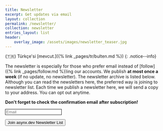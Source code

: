 ```yaml
---
title: Newsletter
excerpt: Get updates via email
layout: collection
permalink: /newsletter/
collection: newsletter
entries_layout: list
header:
    overlay_image: /assets/images/newsletter_teaser.jpg
---
```


(🇹🇷) Türkçe'si [mevcut.]({% link _pages/tr/bulten.md %})
{: .notice--info}

The newsletter is especially for those who prefer email instead of [follow]({%
link _pages/follow.md %})ing our accounts. We publish **at most once a week**
(if no update, no newsletter). The newsletter archive is listed below. Although
you can read the newsletters here, the preferred way is joining to newsletter
list. Each time we publish a newsletter here, we will send a copy to your
address. You can opt out anytime.

**Don't forget to check the confirmation email after subscription!**
<!--markdownlint-disable MD033 MD013-->
<form method="post" action="https://sendfox.com/form/36wnp9/1jxx0e" class="sendfox-form" id="1jxx0e" data-async="true" data-recaptcha="true">
<p><input type="email" placeholder="Email" name="email" required style="box-sizing: border-box; border: 1px solid;"/></p>
<!-- no botz please -->
<div style="position: absolute; left: -5000px;" aria-hidden="true"><input type="text" name="a_password" tabindex="-1" value="" autocomplete="off" /></div>
<p><button type="submit" class="md-button md-button--primary">Join asynx.dev Newsletter List</button></p>
</form>
<script src="https://sendfox.com/js/form.js"></script>
<!--markdownlint-enable MD033 MD013-->
